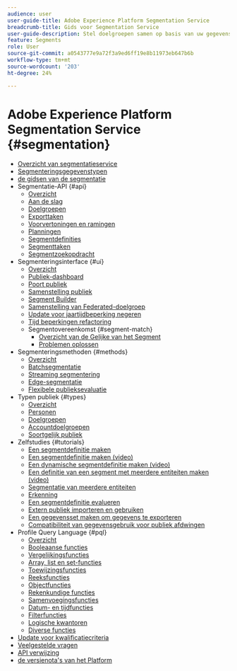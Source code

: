 ```yaml
---
audience: user
user-guide-title: Adobe Experience Platform Segmentation Service
breadcrumb-title: Gids voor Segmentation Service
user-guide-description: Stel doelgroepen samen op basis van uw gegevens voor realtimeklantprofielen met behulp van door Adobe Experience Platform gegenereerde segmentdefinities of externe bronnen.
feature: Segments
role: User
source-git-commit: a0543777e9a72f3a9ed6ff19e8b11973eb647b6b
workflow-type: tm+mt
source-wordcount: '203'
ht-degree: 24%

---
```



# Adobe Experience Platform Segmentation Service {#segmentation}

- [Overzicht van segmentatieservice](home.md)
- [Segmenteringsgegevenstypen](data-types.md)
- [ de gidsen van de segmentatie ](https://experienceleague.adobe.com/docs/experience-platform/profile/guardrails.html#segmentation-guardrails)
- Segmentatie-API {#api}
   - [Overzicht](api/overview.md)
   - [Aan de slag](api/getting-started.md)
   - [Doelgroepen](api/audiences.md)
   - [Exporttaken](api/export-jobs.md)
   - [Voorvertoningen en ramingen](api/previews-and-estimates.md)
   - [Planningen](api/schedules.md)
   - [Segmentdefinities](api/segment-definitions.md)
   - [Segmenttaken](api/segment-jobs.md)
   - [Segmentzoekopdracht](api/segment-search.md)
- Segmenteringsinterface {#ui}
   - [Overzicht](ui/overview.md)
   - [Publiek-dashboard](ui/audience-dashboard.md)
   - [Poort publiek](ui/audience-portal.md)
   - [Samenstelling publiek](ui/audience-composition.md)
   - [Segment Builder](ui/segment-builder.md)
   - [Samenstelling van Federated-doelgroep](https://experienceleague.adobe.com/en/docs/federated-audience-composition/using/home)
   - [Update voor jaartijdbeperking negeren](ui/ignore-year.md)
   - [Tijd beperkingen refactoring](ui/segment-refactoring.md)
   - Segmentovereenkomst {#segment-match}
      - [ Overzicht van de Gelijke van het Segment ](ui/segment-match/overview.md)
      - [Problemen oplossen](ui/segment-match/troubleshooting.md)
- Segmenteringsmethoden {#methods}
   - [Overzicht](methods/overview.md)
   - [Batchsegmentatie](methods/batch-segmentation.md)
   - [Streaming segmentering](methods/streaming-segmentation.md)
   - [Edge-segmentatie](methods/edge-segmentation.md)
   - [Flexibele publieksevaluatie](methods/flexible-audience-evaluation.md)
- Typen publiek {#types}
   - [Overzicht](types/overview.md)
   - [Personen](types/people-audiences.md)
   - [Doelgroepen](types/prospect-audiences.md)
   - [Accountdoelgroepen](types/account-audiences.md)
   - [Soortgelijk publiek](types/lookalike-audiences.md)
- Zelfstudies {#tutorials}
   - [Een segmentdefinitie maken](tutorials/create-a-segment.md)
   - [Een segmentdefinitie maken (video)](video/create-segment.md)
   - [Een dynamische segmentdefinitie maken (video)](video/create-a-dynamic-segment.md)
   - [Een definitie van een segment met meerdere entiteiten maken (video)](video/create-multi-entity-segments.md)
   - [Segmentatie van meerdere entiteiten](tutorials/multi-entity-segmentation.md)
   - [Erkenning](tutorials/consents.md)
   - [Een segmentdefinitie evalueren](tutorials/evaluate-a-segment.md)
   - [Extern publiek importeren en gebruiken](tutorials/using-external-audiences.md)
   - [Een gegevensset maken om gegevens te exporteren](tutorials/create-dataset-export-segment.md)
   - [Compatibiliteit van gegevensgebruik voor publiek afdwingen](tutorials/governance.md)
- Profile Query Language {#pql}
   - [Overzicht](pql/overview.md)
   - [Booleaanse functies](pql/boolean-functions.md)
   - [Vergelijkingsfuncties](pql/comparison-functions.md)
   - [Array, list en set-functies](pql/array-functions.md)
   - [Toewijzingsfuncties](pql/map-functions.md)
   - [Reeksfuncties](pql/string-functions.md)
   - [Objectfuncties](pql/object-functions.md)
   - [Rekenkundige functies](pql/arithmetic-functions.md)
   - [Samenvoegingsfuncties](pql/aggregation-functions.md)
   - [Datum- en tijdfuncties](pql/datetime-functions.md)
   - [Filterfuncties](pql/filter-functions.md)
   - [Logische kwantoren](pql/logical-quantifiers.md)
   - [Diverse functies](pql/misc-functions.md)
- [Update voor kwalificatiecriteria](./eligibility-criteria-update.md)
- [Veelgestelde vragen](./faq.md)
- [ API verwijzing ](https://www.adobe.io/experience-platform-apis/references/segmentation/)
- [ de versienota&#39;s van het Platform ](https://experienceleague.adobe.com/en/docs/experience-platform/release-notes/latest)
